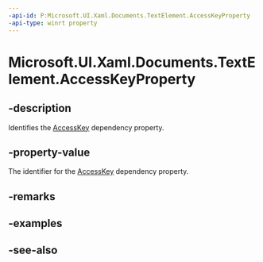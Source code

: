 ```yaml
---
-api-id: P:Microsoft.UI.Xaml.Documents.TextElement.AccessKeyProperty
-api-type: winrt property
---
```


<!-- Property syntax
public Windows.UI.Xaml.DependencyProperty AccessKeyProperty { get; }
-->

# Microsoft.UI.Xaml.Documents.TextElement.AccessKeyProperty

## -description
Identifies the [AccessKey](textelement_accesskey.md) dependency property.

## -property-value
The identifier for the [AccessKey](textelement_accesskey.md) dependency property.

## -remarks

## -examples

## -see-also
